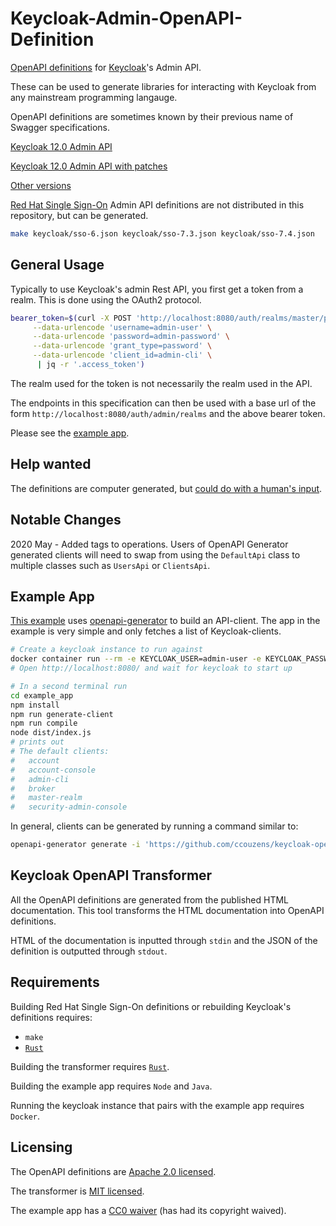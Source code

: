 # Keycloak-Admin-OpenAPI-Definition

[OpenAPI definitions](https://github.com/OAI/OpenAPI-Specification) for
[Keycloak](https://www.keycloak.org/)'s Admin API.

These can be used to generate libraries for interacting with Keycloak from any
mainstream programming langauge.

OpenAPI definitions are sometimes known by their previous name of Swagger
specifications.

[Keycloak 12.0 Admin API](./keycloak/12.0.json)

[Keycloak 12.0 Admin API with patches](./keycloak/12.0-patched.json)

[Other versions](./keycloak/)

[Red Hat Single Sign-On](https://access.redhat.com/products/red-hat-single-sign-on)
Admin API definitions are not distributed in this repository, but can be
generated.

```bash
make keycloak/sso-6.json keycloak/sso-7.3.json keycloak/sso-7.4.json
```

## General Usage

Typically to use Keycloak's admin Rest API, you first get a token from a realm.
This is done using the OAuth2 protocol.

```bash
bearer_token=$(curl -X POST 'http://localhost:8080/auth/realms/master/protocol/openid-connect/token' \
     --data-urlencode 'username=admin-user' \
     --data-urlencode 'password=admin-password' \
     --data-urlencode 'grant_type=password' \
     --data-urlencode 'client_id=admin-cli' \
      | jq -r '.access_token')
```

The realm used for the token is not necessarily the realm used in the API.

The endpoints in this specification can then be used with a base url of the form
`http://localhost:8080/auth/admin/realms` and the above bearer token.

Please see the [example app](example_app/src/index.ts).

## Help wanted

The definitions are computer generated, but
[could do with a human's input](https://github.com/ccouzens/keycloak-openapi/issues/10).

## Notable Changes

2020 May - Added tags to operations. Users of OpenAPI Generator generated
clients will need to swap from using the `DefaultApi` class to multiple classes
such as `UsersApi` or `ClientsApi`.

## Example App

[This example](./example_app/) uses
[openapi-generator](https://github.com/OpenAPITools/openapi-generator) to build
an API-client. The app in the example is very simple and only fetches a list of
Keycloak-clients.

```bash
# Create a keycloak instance to run against
docker container run --rm -e KEYCLOAK_USER=admin-user -e KEYCLOAK_PASSWORD=admin-password -p 8080:8080 docker.io/jboss/keycloak:12.0.0
# Open http://localhost:8080/ and wait for keycloak to start up

# In a second terminal run
cd example_app
npm install
npm run generate-client
npm run compile
node dist/index.js
# prints out
# The default clients:
#   account
#   account-console
#   admin-cli
#   broker
#   master-realm
#   security-admin-console
```

In general, clients can be generated by running a command similar to:

```bash
openapi-generator generate -i 'https://github.com/ccouzens/keycloak-openapi/raw/master/keycloak/12.0-patched.json' -g 'typescript-axios' -o 'src/keycloak-client'
```

## Keycloak OpenAPI Transformer

All the OpenAPI definitions are generated from the published HTML documentation.
This tool transforms the HTML documentation into OpenAPI definitions.

HTML of the documentation is inputted through `stdin` and the JSON of the
definition is outputted through `stdout`.

## Requirements

Building Red Hat Single Sign-On definitions or rebuilding Keycloak's definitions
requires:

- `make`
- [`Rust`](https://www.rust-lang.org/tools/install)

Building the transformer requires
[`Rust`](https://www.rust-lang.org/tools/install).

Building the example app requires `Node` and `Java`.

Running the keycloak instance that pairs with the example app requires `Docker`.

## Licensing

The OpenAPI definitions are [Apache 2.0 licensed](./keycloak/LICENSE.txt).

The transformer is [MIT licensed](keycloak-openapi-transformer/LICENSE).

The example app has a [CC0 waiver](example_app/WAIVER) (has had its copyright
waived).
